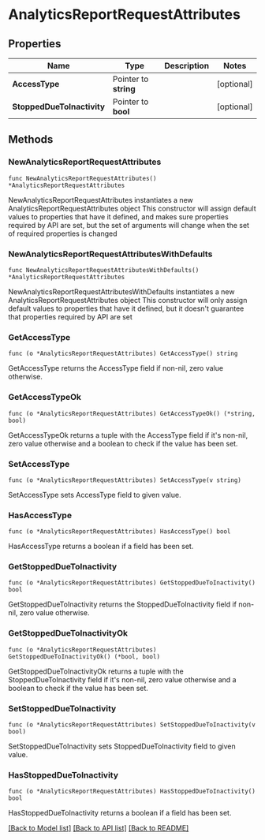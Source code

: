 # AnalyticsReportRequestAttributes

## Properties

Name | Type | Description | Notes
------------ | ------------- | ------------- | -------------
**AccessType** | Pointer to **string** |  | [optional] 
**StoppedDueToInactivity** | Pointer to **bool** |  | [optional] 

## Methods

### NewAnalyticsReportRequestAttributes

`func NewAnalyticsReportRequestAttributes() *AnalyticsReportRequestAttributes`

NewAnalyticsReportRequestAttributes instantiates a new AnalyticsReportRequestAttributes object
This constructor will assign default values to properties that have it defined,
and makes sure properties required by API are set, but the set of arguments
will change when the set of required properties is changed

### NewAnalyticsReportRequestAttributesWithDefaults

`func NewAnalyticsReportRequestAttributesWithDefaults() *AnalyticsReportRequestAttributes`

NewAnalyticsReportRequestAttributesWithDefaults instantiates a new AnalyticsReportRequestAttributes object
This constructor will only assign default values to properties that have it defined,
but it doesn't guarantee that properties required by API are set

### GetAccessType

`func (o *AnalyticsReportRequestAttributes) GetAccessType() string`

GetAccessType returns the AccessType field if non-nil, zero value otherwise.

### GetAccessTypeOk

`func (o *AnalyticsReportRequestAttributes) GetAccessTypeOk() (*string, bool)`

GetAccessTypeOk returns a tuple with the AccessType field if it's non-nil, zero value otherwise
and a boolean to check if the value has been set.

### SetAccessType

`func (o *AnalyticsReportRequestAttributes) SetAccessType(v string)`

SetAccessType sets AccessType field to given value.

### HasAccessType

`func (o *AnalyticsReportRequestAttributes) HasAccessType() bool`

HasAccessType returns a boolean if a field has been set.

### GetStoppedDueToInactivity

`func (o *AnalyticsReportRequestAttributes) GetStoppedDueToInactivity() bool`

GetStoppedDueToInactivity returns the StoppedDueToInactivity field if non-nil, zero value otherwise.

### GetStoppedDueToInactivityOk

`func (o *AnalyticsReportRequestAttributes) GetStoppedDueToInactivityOk() (*bool, bool)`

GetStoppedDueToInactivityOk returns a tuple with the StoppedDueToInactivity field if it's non-nil, zero value otherwise
and a boolean to check if the value has been set.

### SetStoppedDueToInactivity

`func (o *AnalyticsReportRequestAttributes) SetStoppedDueToInactivity(v bool)`

SetStoppedDueToInactivity sets StoppedDueToInactivity field to given value.

### HasStoppedDueToInactivity

`func (o *AnalyticsReportRequestAttributes) HasStoppedDueToInactivity() bool`

HasStoppedDueToInactivity returns a boolean if a field has been set.


[[Back to Model list]](../README.md#documentation-for-models) [[Back to API list]](../README.md#documentation-for-api-endpoints) [[Back to README]](../README.md)


